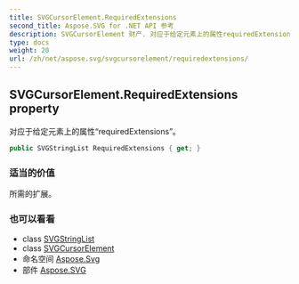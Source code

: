 ```yaml
---
title: SVGCursorElement.RequiredExtensions
second_title: Aspose.SVG for .NET API 参考
description: SVGCursorElement 财产. 对应于给定元素上的属性requiredExtensions
type: docs
weight: 20
url: /zh/net/aspose.svg/svgcursorelement/requiredextensions/
---
```

## SVGCursorElement.RequiredExtensions property

对应于给定元素上的属性“requiredExtensions”。

```csharp
public SVGStringList RequiredExtensions { get; }
```

### 适当的价值

所需的扩展。

### 也可以看看

* class [SVGStringList](../../../aspose.svg.datatypes/svgstringlist/)
* class [SVGCursorElement](../)
* 命名空间 [Aspose.Svg](../../svgcursorelement/)
* 部件 [Aspose.SVG](../../../)



